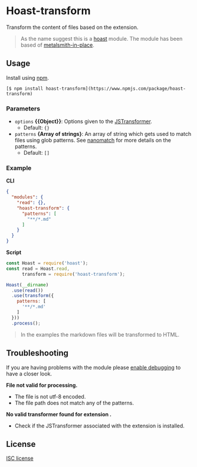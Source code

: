 # Hoast-transform
Transform the content of files based on the extension.

> As the name suggest this is a [hoast](https://github.com/hoast/hoast#readme) module. The module has been based of [metalsmith-in-place](https://github.com/metalsmith/metalsmith-in-place#readme).

## Usage

Install using [npm](https://npmjs.com).

```
[$ npm install hoast-transform](https://www.npmjs.com/package/hoast-transform)
```

### Parameters

* `options` **{{Object}}**: Options given to the [JSTransformer](https://github.com/jstransformers/jstransformer#readme).
	* Default: `{}`
* `patterns` **{Array of strings}**: An array of string which gets used to match files using glob patterns. See [nanomatch](https://github.com/micromatch/nanomatch#readme) for more details on the patterns.
	* Default: `[]`

### Example

**CLI**

```json
{
  "modules": {
    "read": {},
    "hoast-transform": {
      "patterns": [
	    "**/*.md"
      ]
	}
  }
}
```

**Script**

```javascript
const Hoast = require('hoast');
const read = Hoast.read,
      transform = require('hoast-transform');

Hoast(__dirname)
  .use(read())
  .use(transform({
    patterns: [
      '**/*.md'
    ]
  }))
  .process();
```

> In the examples the markdown files will be transformed to HTML.

## Troubleshooting

If you are having problems with the module please [enable debugging](https://github.com/hoast/hoast#debugging) to have a closer look.

**File not valid for processing.**
* The file is not utf-8 encoded.
* The file path does not match any of the patterns.

**No valid transformer found for extension <extension>.**
* Check if the JSTransformer associated with the extension is installed.

## License
[ISC license](https://github.com/hoast/hoast-transform/blob/master/LICENSE)